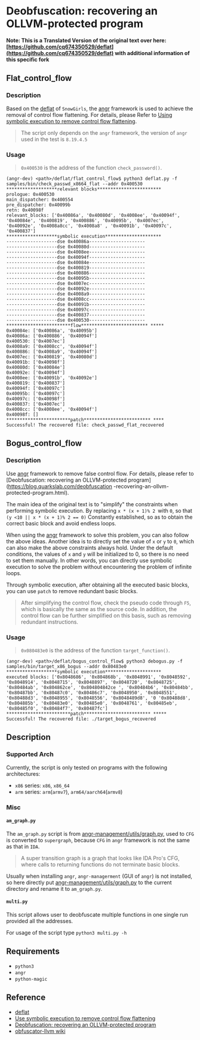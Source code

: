 # Deobfuscation: recovering an OLLVM-protected program
**Note: This is a Translated Version of the original text over here: [https://github.com/cq674350529/deflat](https://github.com/cq674350529/deflat) with additional information of this specific fork**

## Flat_control_flow

### Description

Based on the [deflat](https://github.com/SnowGirls/deflat) of `SnowGirls`, the [angr](https://github.com/angr/angr) framework is used to achieve the removal of control flow flattening. For details, please Refer to [Using symbolic execution to remove control flow flattening](https://security.tencent.com/index.php/blog/msg/112).

> The script only depends on the `angr` framework, the version of `angr` used in the test is `8.19.4.5`

### Usage

> `0x400530` is the address of the function `check_password()`.

```shell
(angr-dev) <path>/deflat/flat_control_flow$ python3 deflat.py -f samples/bin/check_passwd_x8664_flat --addr 0x400530
*******************relevant blocks************************
prologue: 0x400530
main_dispatcher: 0x400554
pre_dispatcher: 0x40099b
retn: 0x40098f
relevant_blocks: ['0x40086a', '0x40080d', '0x4008ee', '0x40094f', '0x40084e', '0x400819', '0x400886', '0x40095b', '0x4007ec', '0x40092e', '0x4008a8cc', '0x4008a8' , '0x40091b', '0x40097c', '0x400837']
*******************symbolic execution*********************
-------------------dse 0x40086a---------------------
-------------------dse 0x40080d---------------------
-------------------dse 0x4008ee---------------------
-------------------dse 0x40094f---------------------
-------------------dse 0x40084e---------------------
-------------------dse 0x400819---------------------
-------------------dse 0x400886---------------------
-------------------dse 0x40095b---------------------
-------------------dse 0x4007ec---------------------
-------------------dse 0x40092e---------------------
-------------------dse 0x4008a9---------------------
-------------------dse 0x4008cc---------------------
-------------------dse 0x40091b---------------------
-------------------dse 0x40097c---------------------
-------------------dse 0x400837---------------------
-------------------dse 0x400530---------------------
************************flow************************* *****
0x40084e: ['0x40086a', '0x40095b']
0x40086a: ['0x400886', '0x40094f']
0x400530: ['0x4007ec']
0x4008a9: ['0x4008cc', '0x40094f']
0x400886: ['0x4008a9', '0x40094f']
0x4007ec: ['0x400819', '0x40080d']
0x40091b: ['0x40098f']
0x40080d: ['0x40084e']
0x40092e: ['0x40094f']
0x4008ee: ['0x40091b', '0x40092e']
0x400819: ['0x400837']
0x40094f: ['0x40097c']
0x40095b: ['0x40097c']
0x40097c: ['0x40098f']
0x400837: ['0x4007ec']
0x4008cc: ['0x4008ee', '0x40094f']
0x40098f: []
************************patch************************* ****
Successful! The recovered file: check_passwd_flat_recovered
```

## Bogus_control_flow

### Description

Use [angr](https://github.com/angr/angr) framework to remove false control flow. For details, please refer to [Deobfuscation: recovering an OLLVM-protected program](https://blog.quarkslab.com/deobfuscation -recovering-an-ollvm-protected-program.html).

The main idea of ​​the original text is to "simplify" the constraints when performing symbolic execution. By replacing `x * (x + 1)% 2 `with `0`, so that `(y <10 || x * (x + 1)% 2 == 0)` Constantly established, so as to obtain the correct basic block and avoid endless loops.

When using the [angr](https://github.com/angr/angr) framework to solve this problem, you can also follow the above ideas. Another idea is to directly set the value of `x` or `y` to `0`, which can also make the above constraints always hold. Under the default conditions, the values ​​of `x` and `y` will be initialized to 0, so there is no need to set them manually. In other words, you can directly use symbolic execution to solve the problem without encountering the problem of infinite loops.

Through symbolic execution, after obtaining all the executed basic blocks, you can use `patch` to remove redundant basic blocks.

> After simplifying the control flow, check the pseudo code through `F5`, which is basically the same as the source code. In addition, the control flow can be further simplified on this basis, such as removing redundant instructions.

### Usage

> `0x080483e0` is the address of the function `target_function()`.

```shell
(angr-dev) <path>/deflat/bogus_control_flow$ python3 debogus.py -f samples/bin/target_x86_bogus --addr 0x80483e0
*******************symbolic execution*********************
executed blocks: ['0x8048686', '0x804868b', '0x8048991', '0x8048592', '0x8048914', '0x8048715', '0x8048897', '0x8048720', '0x8048725', '0x80484ab', '0x804862ce', '0x804804842ce ', '0x80484b6', '0x80484bb', '0x80487bb', '0x80487c0', '0x80486c7', '0x8048950', '0x8048551', '0x80488d3', '0x8048955', '0x8048556', '0x8048489d8', '0 '0x80488d8', '0x804885b', '0x80483e0', '0x80485e0', '0x8048761', '0x80485eb', '0x80485f0', '0x80484f7', '0x80487fc']
************************patch************************* *****
Successful! The recovered file: ./target_bogus_recovered
```

## Description

### Supported Arch

Currently, the script is only tested on programs with the following architectures:

+ `x86` series: `x86`, `x86_64`
+ `arm` series: `arm`(`armv7`), `arm64/aarch64`(`armv8`)

### Misc

#### `am_graph.py`
The `am_graph.py` script is from [angr-management/utils/graph.py](https://github.com/angr/angr-management/blob/master/angrmanagement/utils/graph.py), used to `CFG` is converted to `supergraph`, because `CFG` in `angr` framework is not the same as that in `IDA`.

> A super transition graph is a graph that looks like IDA Pro's CFG, where calls to returning functions do not terminate basic blocks.

Usually when installing `angr`, `angr-managerment` (GUI of `angr`) is not installed, so here directly put [angr-management/utils/graph.py](https://github.com/angr/angr-management/blob/master/angrmanagement/utils/graph.py) to the current directory and rename it to `am_graph.py`.

#### `multi.py`
This script allows user to deobfuscate multiple functions in one single run provided all the addresses. 

For usage of the script type `python3 multi.py -h`

## Requirements

- `python3`
- `angr`
- `python-magic`

## Reference

+ [deflat](https://github.com/SnowGirls/deflat)
+ [Use symbolic execution to remove control flow flattening](https://security.tencent.com/index.php/blog/msg/112)
+ [Deobfuscation: recovering an OLLVM-protected program](https://blog.quarkslab.com/deobfuscation-recovering-an-ollvm-protected-program.html)
+ [obfuscator-llvm wiki](https://github.com/obfuscator-llvm/obfuscator/wiki)
